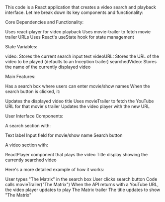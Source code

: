 This code is a React application that creates a video search and playback interface. Let me break down its key components and functionality:

Core Dependencies and Functionality:


Uses react-player for video playback
Uses movie-trailer to fetch movie trailer URLs
Uses React's useState hook for state management


State Variables:


video: Stores the current search input text
videoURL: Stores the URL of the video to be played (defaults to an Inception trailer)
searchedVideo: Stores the name of the currently displayed video


Main Features:


Has a search box where users can enter movie/show names
When the search button is clicked, it:

Updates the displayed video title
Uses movieTrailer to fetch the YouTube URL for that movie's trailer
Updates the video player with the new URL




User Interface Components:


A search section with:

Text label
Input field for movie/show name
Search button


A video section with:

ReactPlayer component that plays the video
Title display showing the currently searched video



Here's a more detailed example of how it works:

User types "The Matrix" in the search box
User clicks search button
Code calls movieTrailer("The Matrix")
When the API returns with a YouTube URL, the video player updates to play The Matrix trailer
The title updates to show "The Matrix"

